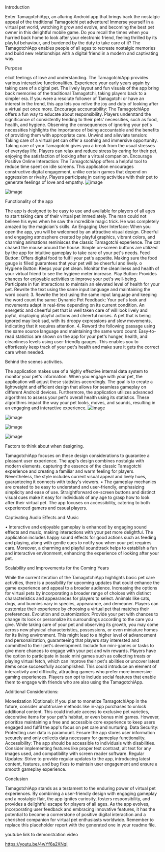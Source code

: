 Introduction 

Enter TamagotchiApp, an alluring Android app that brings back the nostalgic appeal of the traditional Tamagotchi pet adventure! Immerse yourself in a virtual pet world, watching it grow and evolve, and becoming the best pet owner in this delightful mobile game. Do you recall the times when you hurried back home to look after your electronic friend, feeling thrilled by its playful behaviour, and burdened by the duty to take care of it? The TamagotchiApp enables people of all ages to recreate nostalgic memories and build new relationships with a digital friend in a modern and captivating way.

Purpose

elicit feelings of love and understanding.
The TamagotchiApp provides various interactive functionalities.
Experience your early years again by taking care of a digital pet. The lively layout and fun visuals of the app bring back memories of the traditional Tamagotchi, taking players back to a simpler era. If you were a resolute follower of Tamagotchi or have an interest in the trend, this app lets you relive the joy and duty of looking after a virtual pet once more.
Encourage accountability: The TamagotchiApp offers a fun way to educate about responsibility. Players understand the significance of consistently tending to their pets' necessities, such as food, health, and hygiene. Observing the consequences of ignoring your pet's necessities highlights the importance of being accountable and the benefits of providing them with appropriate care.
Unwind and alleviate tension: Taking care of a virtual pet can offer a soothing and immersive opportunity. Taking care of your Tamagotchi gives you a break from the usual stresses of everyday life. Players can relax and reduce stress by caring for their pet, enjoying the satisfaction of looking after a virtual companion.
Encourage Positive Online Interaction: The TamagotchiApp offers a helpful tool to reduce time spent on idle screens. This application encourages constructive digital engagement, unlike certain games that depend on aggression or rivalry. Players participate in caring activities with their pet to generate feelings of love and empathy.
![image](https://github.com/ChiaraJenelle/tamagotchiApp/assets/163857396/b4183b95-141d-4ebf-8c51-f9b590f9ff5f)

![image](https://github.com/ChiaraJenelle/tamagotchiApp/assets/163857396/e94a3d05-21dd-4f41-8783-a3df9b0dc515)



Functionality of the app

The app is designed to be easy to use and available for players of all ages to start taking care of their virtual pet immediately.
The man could not believe his eyes when he saw the incredible magic trick. He was completely amazed by the magician's skills. An Engaging User Interface: When you open the app, you will be welcomed by an attractive visual design. Cheerful and engaging atmosphere created by playful graphics, vibrant colors, and charming animations reminisces the classic Tamagotchi experience.
The cat chased the mouse around the house. Simple on-screen buttons are utilized by the app for intuitive gameplay to take care of your pet's needs.
Feed Button: Offers digital food to fulfil your pet's appetite. Making sure the food gauge is filled guarantees that your pet will be cheerful and lively.
o Hygiene Button: Keeps your pet clean. Monitor the cleanliness and health of your virtual friend to see the hygiene meter increase.
Play Button: Provides chances for enjoyable activities to improve your pet's well-being. Participate in fun interactions to maintain an elevated level of health for your pet.
Rewrite the text using the same input language and maintaining the word count:
3. Rewrite the text using the same input language and keeping the word count the same: Dynamic Pet Feedback: Your pet's look and movements adapt in real-time depending on its current condition. An energetic and cheerful pet that is well taken care of will look lively and joyful, displaying playful actions and cheerful noises. A pet that is being ignored may look sad, with its droopy expressions and slow movements, indicating that it requires attention.
4. Reword the following passage using the same source language and maintaining the same word count: Easy-to-read statistics are shown on the app for your pet's hunger, health, and cleanliness levels using user-friendly gauges. This enables you to effortlessly keep track of your pet's health and make sure it gets the correct care when needed.

Behind the scenes activities.

The application makes use of a highly effective internal data system to monitor your pet's information. When you engage with your pet, the application will adjust these statistics accordingly. The goal is to create a lightweight and efficient design that allows for seamless gameplay on different Android devices. Furthermore, the application utilizes advanced algorithms to assess your pet's overall health using its statistics. These algorithms impact the way your pet looks, moves, and sounds, resulting in an engaging and interactive experience.
![image](https://github.com/ChiaraJenelle/tamagotchiApp/assets/163857396/f58b91c8-724d-4aa1-b906-ffb88f6e315a)

![image](https://github.com/ChiaraJenelle/tamagotchiApp/assets/163857396/cfc252e8-81bc-489f-943b-3f40c3bb0eae)

![image](https://github.com/ChiaraJenelle/tamagotchiApp/assets/163857396/d5dee414-8693-4f56-a7fc-4e819c3d5791)

![image](https://github.com/ChiaraJenelle/tamagotchiApp/assets/163857396/043dec46-0629-44e2-a8e4-487635cf06fd)



Factors to think about when designing.

TamagotchiApp focuses on these design considerations to guarantee a pleasant user experience.
The app's design combines nostalgia with modern elements, capturing the essence of the classic Tamagotchi experience and creating a familiar and warm feeling for players. Nevertheless, the style includes current visual appeal and lively hues, guaranteeing it connects with today's viewers.
• The gameplay mechanics are created to be easy to understand and user-friendly, emphasizing simplicity and ease of use. Straightforward on-screen buttons and distinct visual cues make it easy for individuals of any age to grasp how to look after their virtual pet. The app focuses on accessibility, catering to both experienced gamers and casual players.


Captivating Audio Effects and Music

• Interactive and enjoyable gameplay is enhanced by engaging sound effects and music, making interactions with your pet more delightful. The application includes happy sound effects for good actions such as feeding and playing, along with gentle cues to notify you when your pet requires care. Moreover, a charming and playful soundtrack helps to establish a fun and interactive environment, enhancing the experience of looking after your pet.

Scalability and Improvements for the Coming Years

While the current iteration of the TamagotchiApp highlights basic pet care activities, there is a possibility for upcoming updates that could enhance the game experience and appeal to a broader audience.
Increasing the options for virtual pets by incorporating a broader range of choices with distinct characteristics and appearances for players to select. Animals like cats, dogs, and bunnies vary in species, appearance, and demeaner. Players can customize their experience by choosing a virtual pet that matches their preferences.
Evolution and customization: Provide your pet with chances to change its look or personalize its surroundings according to the care you give. While taking care of your pet and observing its growth, you may come across new physical characteristics, possessions, or even miniature homes for its living environment. This might lead to a higher level of advancement and personalization, guaranteeing that players stay interested and committed to their pet's development.
Include fun mini-games or tasks to give more chances to engage with your pet and win rewards. Players have the option to participate in basic mini games such as collecting treats or playing virtual fetch, which can improve their pet's abilities or uncover latest items once successfully accomplished. This could introduce an element of interactivity and difficulty, attracting gamers who prefer more immersive gaming experiences.
Players can opt to include social features that enable them to engage with friends who are also using the TamagotchiApp.

Additional Considerations:

Monetization (Optional): If you plan to monetize TamagotchiApp in the future, consider unobtrusive methods like in-app purchases to unlock additional content. This could include access to exclusive pet varieties, decorative items for your pet's habitat, or even bonus mini games. However, prioritize maintaining a free and accessible core experience to keep users engaged and fulfil the app's focus on pet care and nurturing.
Data Security: Protecting user data is paramount. Ensure the app stores user information securely and only collects data necessary for gameplay functionality.
Accessibility: The app should be accessible to individuals with disabilities. Consider implementing features like proper text contrast, alt text for any images used, and compatibility with screen reader software.
Regular Updates: Strive to provide regular updates to the app, introducing latest content, features, and bug fixes to maintain user engagement and ensure a smooth gameplay experience.

Conclusion

TamagotchiApp stands as a testament to the enduring power of virtual pet experiences. By combining a user-friendly design with engaging gameplay and a nostalgic flair, the app ignites curiosity, fosters responsibility, and provides a delightful escape for players of all ages. As the app evolves, incorporating user feedback and embracing innovative features, it has the potential to become a cornerstone of positive digital interaction and a cherished companion for virtual pet enthusiasts worldwide. Remember to replace this placeholder report with the generated one in your readme file.


youtube link to demonstration video

https://youtu.be/4wYf6a2XNqI

